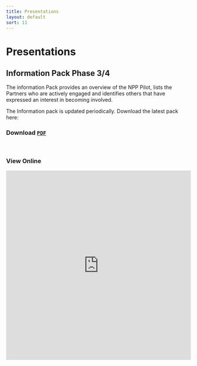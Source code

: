 ```yaml
---
title: Presentations
layout: default
sort: 11
---
```

# Presentations

## Information Pack Phase 3/4
The information Pack provides an overview of the NPP Pilot, lists the Partners who are actively engaged and identifies others that have expressed an interest in becoming involved.

The Information pack is updated periodically.  Download the latest pack here:

### Download <a download href="https://npp-uk.org/assets/pdf/information-pack-phase-3.pdf"><code class="language-plaintext highlighter-rouge notranslate">PDF</code></a>
<br/>

### View Online
<iframe src="https://npp-uk.org/assets/pdf/information-pack-phase-3.pdf" width='100%' height='515px' frameborder='0'>


## Event Presentations
Presentations used at specific events are available here:
  
### Transport Technology Forum presentation May 2022
This is the presentation used at the TTF Smart Parking Group Working Group Meeting on 18th May 2022. Download the pack here:

### Download <a download href="https://npp-uk.org/assets/pdf/TTF-May-2022.pdf"><code class="language-plaintext highlighter-rouge notranslate">PDF</code></a>
<br/>

### Parkex June 2022
This is the presentation used at the Parkex Hub session 'Linking it together: How data can be used to improve customer experience' on 15th June 2022. Download the pack here:

### Download <a download href="https://npp-uk.org/assets/pdf/Parkex-June-2022.pdf"><code class="language-plaintext highlighter-rouge notranslate">MP4</code></a>
<br/>
